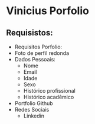 # Vinicius Porfolio
## Requisistos:
- Requisitos Porfolio:
- Foto de perfil redonda
- Dados Pessoais:
    - Nome
    - Email
    - Idade
    - Sexo
  	- Histórico profissional
	- Histórico acadêmico
- Portfolio Github
- Redes Sociais
	- Linkedin